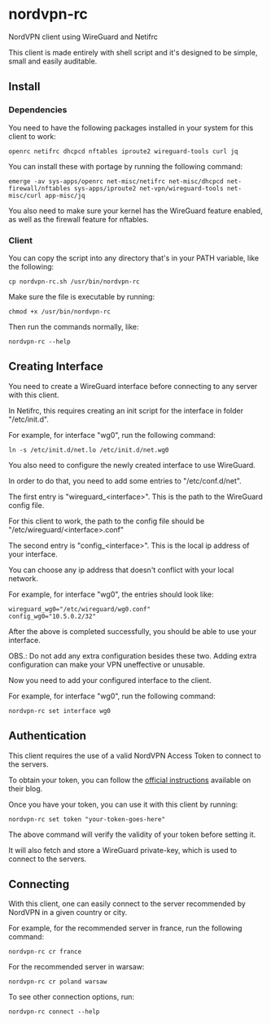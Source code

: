 # nordvpn-rc

NordVPN client using WireGuard and Netifrc

This client is made entirely with shell script and it's designed to be simple, small and easily auditable. 

## Install

### Dependencies

You need to have the following packages installed in your system for this client to work:

```
openrc netifrc dhcpcd nftables iproute2 wireguard-tools curl jq
```

You can install these with portage by running the following command:

```
emerge -av sys-apps/openrc net-misc/netifrc net-misc/dhcpcd net-firewall/nftables sys-apps/iproute2 net-vpn/wireguard-tools net-misc/curl app-misc/jq
```

You also need to make sure your kernel has the WireGuard feature enabled, as well as the firewall feature for nftables.

### Client

You can copy the script into any directory that's in your PATH variable, like the following:

```
cp nordvpn-rc.sh /usr/bin/nordvpn-rc
```

Make sure the file is executable by running:

```
chmod +x /usr/bin/nordvpn-rc
```

Then run the commands normally, like:

```
nordvpn-rc --help
```

## Creating Interface

You need to create a WireGuard interface before connecting to any server with this client.

In Netifrc, this requires creating an init script for the interface in folder "/etc/init.d".

For example, for interface "wg0", run the following command:

```
ln -s /etc/init.d/net.lo /etc/init.d/net.wg0
```

You also need to configure the newly created interface to use WireGuard.

In order to do that, you need to add some entries to "/etc/conf.d/net".

The first entry is "wireguard_\<interface\>". This is the path to the WireGuard config file.

For this client to work, the path to the config file should be "/etc/wireguard/\<interface\>.conf"

The second entry is "config_\<interface\>". This is the local ip address of your interface.

You can choose any ip address that doesn't conflict with your local network.

For example, for interface "wg0", the entries should look like:

```
wireguard_wg0="/etc/wireguard/wg0.conf"
config_wg0="10.5.0.2/32"
```

After the above is completed successfully, you should be able to use your interface.

OBS.: Do not add any extra configuration besides these two. Adding extra configuration can make your VPN uneffective or unusable.

Now you need to add your configured interface to the client.

For example, for interface "wg0", run the following command:

```
nordvpn-rc set interface wg0
```

## Authentication

This client requires the use of a valid NordVPN Access Token to connect to the servers.

To obtain your token, you can follow the [official instructions](https://support.nordvpn.com/Connectivity/Linux/1905092252/How-to-log-in-to-NordVPN-on-Linux-with-a-token.htm) available on their blog.

Once you have your token, you can use it with this client by running:

```
nordvpn-rc set token "your-token-goes-here"
```

The above command will verify the validity of your token before setting it.

It will also fetch and store a WireGuard private-key, which is used to connect to the servers.

## Connecting

With this client, one can easily connect to the server recommended by NordVPN in a given country or city.

For example, for the recommended server in france, run the following command:

```
nordvpn-rc cr france
```

For the recommended server in warsaw:

```
nordvpn-rc cr poland warsaw
```

To see other connection options, run:

```
nordvpn-rc connect --help
```


